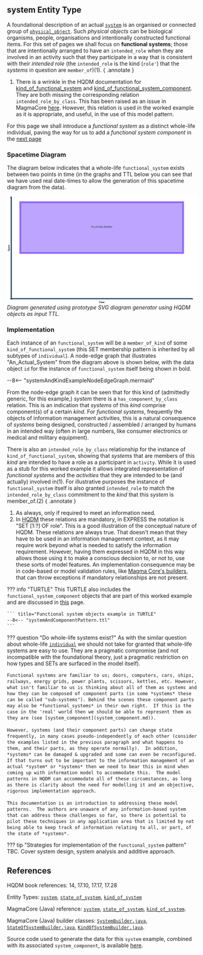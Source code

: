 ## **system** Entity Type

A foundational description of an actual [`system`](https://github.com/hqdmTop/hqdmFramework/wiki/system) is an organised or connected group of [`physical_object`](https://github.com/hqdmTop/hqdmFramework/wiki/physical_object).  Such *physical objects* can be biological organisms, people, organisations and intentionally constructed functional items.  For this set of pages we shall focus on **functional systems**; those that are intentionally arranged to have an `intended_role` when they are involved in an activity such that they participate in a way that is consistent with their *intended role* (the `intended_role` is the kind (`role'`) that the *systems* in question are `member_of`)(1).
{ .annotate }

1.  There is a wrinkle in the HQDM documentation for [kind_of_functional_system](https://github.com/hqdmTop/hqdmFramework/wiki/kind_of_functional_system) and [kind_of_functional_system_component](https://github.com/hqdmTop/hqdmFramework/wiki/kind_of_functional_system_component).  They are both missing the corresponding relation `intended_role_by_class`.  This has been raised as an issue in MagmaCore [here](https://github.com/gchq/MagmaCore/discussions/88#discussioncomment-8189734).  However, this relation is used in the worked example as it is appropriate, and useful, in the use of this model pattern.

For this page we shall introduce a *functional system* as a distinct whole-life individual, paving the way for us to add a *functional system component* in the [next page](./system_component.md)

### Spacetime Diagram

The diagram below indicates that a whole-life `functional_system` exists between two points in time (in the graphs and TTL below you can see that we have used real date-times to allow the generation of this spacetime diagram from the data).  

![Actual System](../extras/source-images/AnActualSystem.svg)
*Diagram generated using prototype SVG diagram generator using HQDM objects as input TTL.*

### Implementation
Each instance of an `functional_system` will be a `member_of_kind` of some `kind_of_functional_system` (this SET membership pattern is inherited by all subtypes of `individual`).  A node-edge graph that illustrates "An_Actual_System" from the diagram above is shown below, with the data object `id` for the instance of `functional_system` itself being shown in bold.  

--8<-- "systemAndKindExampleNodeEdgeGraph.mermaid"

From the node-edge graph it can be seen that for this kind of (admittedly generic, for this example,) *system* there is a `has_component_by_class` relation.  This is an indication that *systems* of this *kind* comprise component(s) of a certain *kind*.  For *functional systems*, frequently the objects of information management activities, this is a natural consequence of *systems* being designed, constructed / assembled / arranged by humans in an intended way (often in large numbers, like consumer electronics or medical and military equipment).

There is also an `intended_role_by_class` relationship for the instance of `kind_of_functional_system`, showing that *systems* that are members of this *kind* are intended to have a role as a participant in `activity`.  While it is used as a stub for this worked example it allows integrated representation of *functional systems* and the *activities* that they are intended to be (and actually) involved in(1).  For illustrative purposes the instance of `functional_system` itself is also granted `intended_role` to match the `intended_role_by_class` commitment to the *kind* that this *system* is member_of.(2)
{ .annotate }

1. As always, only if required to meet an information need.
2. In [HQDM](https://github.com/hqdmTop/hqdmFramework/wiki/kind_of_functional_object) these relations are mandatory, in EXPRESS the notation is "SET [1:?] OF role".   This is a good illustration of the conceptual nature of HQDM.  These relations are always true.  That doesn't mean that they have to be used in an information management context, as it may require work beyond what is needed to satisfy the information requirement.  However, having them expressed in HQDM in this way allows those using it to make a conscious decision to, or not to, use these sorts of model features.  An implementation consequence may be in code-based or model validation rules, like [Magma Core's builders](https://github.com/gchq/MagmaCore/tree/main/hqdm-canonical/src/main/java/uk/gov/gchq/magmacore/hqdm/rdfbuilders), that can throw exceptions if mandatory relationships are not present.

??? info "TURTLE"
    This TURTLE also includes the `functional_system_component` objects that are part of this worked example and are discussed in [this](system_component.md) page.

    ``` title="Functional system objects example in TURTLE"
    --8<-- "systemAndComponentPattern.ttl"
    ```

??? question "Do whole-life systems exist?"
    As with the similar question about whole-life [`individual`](../individual/individual.md#implementation) we should not take for granted that whole-life systems are easy to use.  They are a pragmatic compromise (and not incompatible with the foundational theory, just a pragmatic restriction on how types and SETs are surfaced in the model itself).

    Functional systems are familiar to us; doors, computers, cars, ships, railways, energy grids, power plants, scissors, kettles, etc. However, what isn't familiar to us is thinking about all of them as systems and how they can be composed of component parts (in some *systems* these can be called "sub-systems"). Behind the scenes these component parts may also be *functional_systems* in their own right.  If this is the case in the 'real' world then we should be able to represent them as they are (see [system_component](system_component.md)).

    However, systems (and their component parts) can change state frequently, in many cases pseudo-independently of each other (consider the examples listed in the previous paragraph and what happens to them, and their parts, as they operate normally).  In addition, *systems* can be damaged & upgraded and some can even be reconfigured.  If that turns out to be important to the information management of an actual *system* or *systems* then we need to bear this in mind when coming up with information model to accommodate this.  The model patterns in HQDM can accommodate all of these circumstances, as long as there is clarity about the need for modelling it and an objective, rigorous implementation approach.

    This documentation is an introduction to addressing these model patterns.  The authors are unaware of any information-based system that can address these challenges so far, so there is potential to pilot these techniques in any application area that is limited by not being able to keep track of information relating to all, or part, of the state of *systems*.

??? tip "Strategies for implementation of the `functional_system` pattern"
    TBC.  Cover system design, system analysis and additive approach.

## References

HQDM book references: 14, 17.10, 17.17, 17.28

Entity Types: [`system`](https://github.com/hqdmTop/hqdmFramework/wiki/system), [`state_of_system`](https://github.com/hqdmTop/hqdmFramework/wiki/state_of_system), [`kind_of_system`](https://github.com/hqdmTop/hqdmFramework/wiki/kind_of_system)

MagmaCore (Java) reference: [`system`](https://github.com/gchq/MagmaCore/blob/main/hqdm/src/main/java/uk/gov/gchq/magmacore/hqdm/model/System.java), [`state_of_system`](https://github.com/gchq/MagmaCore/blob/main/hqdm/src/main/java/uk/gov/gchq/magmacore/hqdm/model/StateOfSystem.java), [`kind_of_system`](https://github.com/gchq/MagmaCore/blob/main/hqdm/src/main/java/uk/gov/gchq/magmacore/hqdm/model/KindOfSystem.java).

MagmaCore (Java) builder classes: [`SystemBuilder.java`](https://github.com/gchq/MagmaCore/blob/main/hqdm/src/main/java/uk/gov/gchq/magmacore/hqdm/rdfbuilders/SystemBuilder.java), [`StateOfSystemBuilder.java`](https://github.com/gchq/MagmaCore/blob/main/hqdm/src/main/java/uk/gov/gchq/magmacore/hqdm/StateOfSystemBuilder.java), [`KindOfSystemBuilder.java`](https://github.com/gchq/MagmaCore/blob/main/hqdm/src/main/java/uk/gov/gchq/magmacore/hqdm/rdfbuilders/KindOfSystemBuilder.java).

Source code used to generate the data for this `system` example, combined with its associated `system_component`, is available [here](https://github.com/ClimbingAl/code-for-hqdm-patterns/blob/main/patterns/src/main/java/patterns/hqdm/system/SystemAndComponentsExample.java).
